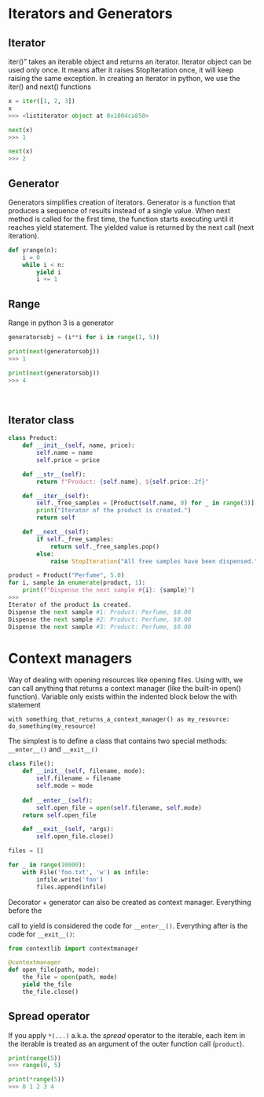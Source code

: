 

# Iterators and Generators

## Iterator
iter()” takes an iterable object and returns an iterator. Iterator object can be used only once. It means after it raises StopIteration once, it will keep raising the same exception.
In creating an iterator in python, we use the iter() and next() functions
```python
x = iter([1, 2, 3])
x
>>> <listiterator object at 0x1004ca850>

next(x)
>>> 1

next(x)
>>> 2
```
  

## Generator
Generators simplifies creation of iterators. Generator is a function that produces a sequence of results instead of a single value. When next method is called for the first time, the function starts executing until it reaches yield statement. The yielded value is returned by the next call (next iteration).

```python
def yrange(n):
    i = 0
    while i < n:
        yield i
        i += 1
```
  

## Range
    
Range in python 3 is a generator
```python
generatorsobj = (i**i for i in range(1, 5))

print(next(generatorsobj))
>>> 1

print(next(generatorsobj))
>>> 4
```

<br/>

## Iterator class
```python
class Product:
	def __init__(self, name, price):
		self.name = name
		self.price = price

	def __str__(self):
		return f"Product: {self.name}, ${self.price:.2f}"

	def __iter__(self):
		self._free_samples = [Product(self.name, 0) for _ in range(3)]
		print("Iterator of the product is created.")
		return self

	def __next__(self):
		if self._free_samples:
			return self._free_samples.pop()
		else:
			raise StopIteration("All free samples have been dispensed.")

product = Product("Perfume", 5.0)
for i, sample in enumerate(product, 1):
	print(f"Dispense the next sample #{i}: {sample}")
>>>
Iterator of the product is created.
Dispense the next sample #1: Product: Perfume, $0.00
Dispense the next sample #2: Product: Perfume, $0.00
Dispense the next sample #3: Product: Perfume, $0.00
```

# Context managers

Way of dealing with opening resources like opening files. Using with, we can call anything that returns a context manager (like the built-in open() function). Variable only exists within the indented block below the with statement

`with something_that_returns_a_context_manager() as my_resource:  
do_something(my_resource)`

 
The simplest is to define a class that contains two special methods: `__enter__()` and `__exit__()`
```python
class File():
    def __init__(self, filename, mode):
        self.filename = filename
        self.mode = mode
    
    def __enter__(self):
        self.open_file = open(self.filename, self.mode)
    return self.open_file

    def __exit__(self, *args):
        self.open_file.close()

files = []

for _ in range(10000):
    with File('foo.txt', 'w') as infile:
        infile.write('foo')
        files.append(infile)
``` 
Decorator + generator can also be created as context manager. Everything before the

call to yield is considered the code for `__enter__()`. Everything after is the code for `__exit__()`:
```python
from contextlib import contextmanager

@contextmanager
def open_file(path, mode):
    the_file = open(path, mode)
    yield the_file
    the_file.close()
```

## Spread operator
If you apply `*(...)` a.k.a. the _spread_ operator to the iterable, each item in the iterable is treated as an argument of the outer function call (`product`).
```python
print(range(5))
>>> range(0, 5)

print(*range(5))
>>> 0 1 2 3 4
```
<!--stackedit_data:
eyJoaXN0b3J5IjpbMTQ3Mjg2NjMwOSwtNDIzMDQwNjgyLDUzMz
Q1NDI3MSwtMjAxNjg2NjE0MV19
-->